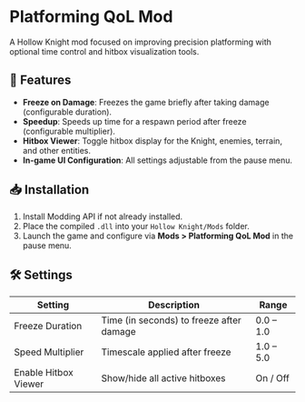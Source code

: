 # Platforming QoL Mod

A Hollow Knight mod focused on improving precision platforming with optional time control and hitbox visualization tools.

## 🔧 Features

- **Freeze on Damage**: Freezes the game briefly after taking damage (configurable duration).
- **Speedup**: Speeds up time for a respawn period after freeze (configurable multiplier).
- **Hitbox Viewer**: Toggle hitbox display for the Knight, enemies, terrain, and other entities.
- **In-game UI Configuration**: All settings adjustable from the pause menu.

## 📥 Installation

1. Install Modding API if not already installed.
2. Place the compiled `.dll` into your `Hollow Knight/Mods` folder.
3. Launch the game and configure via **Mods > Platforming QoL Mod** in the pause menu.

## 🛠 Settings

| Setting                  | Description                                 | Range         |
|--------------------------|---------------------------------------------|---------------|
| Freeze Duration          | Time (in seconds) to freeze after damage    | 0.0 – 1.0     |
| Speed Multiplier         | Timescale applied after freeze              | 1.0 – 5.0     |
| Enable Hitbox Viewer     | Show/hide all active hitboxes               | On / Off      |
